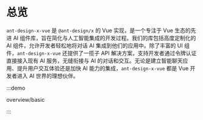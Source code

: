 # 总览

`ant-design-x-vue` 是 `@ant-design/x` 的 Vue 实现，是一个专注于 Vue 生态的先进 AI 组件库，旨在简化与人工智能集成的开发过程。我们的库包括高度定制化的 AI 组件，允许开发者轻松地将对话 AI 集成到他们的应用中。除了丰富的 UI 组件，`ant-design-x-vue` 还提供了一揽子 API 解决方案，支持开发者通过令牌认证直接接入现有 AI 服务，无缝衔接与 AI 的对话和交互。无论是建立智能聊天应用、提升用户交互体验还是加快 AI 能力的集成，`ant-design-x-vue` 都是 Vue 开发者进入 AI 世界的理想伙伴。

:::demo

overview/basic

:::

